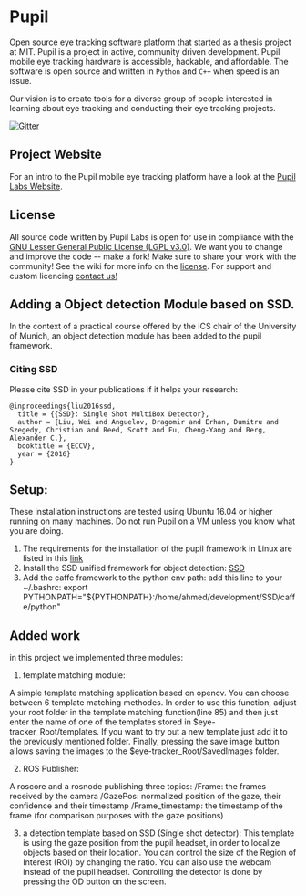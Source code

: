 # Pupil
Open source eye tracking software platform that started as a thesis project at MIT. Pupil is a project in active, community driven development. Pupil mobile eye tracking hardware is accessible, hackable, and affordable. The software is open source and written in `Python` and `C++` when speed is an issue.

Our vision is to create tools for a diverse group of people interested in learning about eye tracking and conducting their eye tracking projects.

[![Gitter](https://badges.gitter.im/pupil-labs/pupil.svg)](https://gitter.im/pupil-labs/pupil?utm_source=badge&utm_medium=badge&utm_campaign=pr-badge)

## Project Website
For an intro to the Pupil mobile eye tracking platform have a look at the [Pupil Labs Website](http://pupil-labs.com "Pupil Labs").


## License
All source code written by Pupil Labs is open for use in compliance with the [GNU Lesser General Public License (LGPL v3.0)](http://www.gnu.org/licenses/lgpl-3.0.en.html). We want you to change and improve the code -- make a fork! Make sure to share your work with the community! See the wiki for more info on the [license](https://github.com/pupil-labs/pupil/wiki/License "License"). For support and custom licencing [contact us!](https://github.com/pupil-labs/pupil/wiki/Community#email "email us")

## Adding a Object detection Module based on SSD.

In the context of a practical course offered by the ICS chair of the University of Munich, an object detection module has been added to the pupil framework.

### Citing SSD

Please cite SSD in your publications if it helps your research:

    @inproceedings{liu2016ssd,
      title = {{SSD}: Single Shot MultiBox Detector},
      author = {Liu, Wei and Anguelov, Dragomir and Erhan, Dumitru and Szegedy, Christian and Reed, Scott and Fu, Cheng-Yang and Berg, Alexander C.},
      booktitle = {ECCV},
      year = {2016}
    }

## Setup:

These installation instructions are tested using Ubuntu 16.04 or higher running on many machines. Do not run Pupil on a VM unless you know what you are doing.

1) The requirements for the installation of the pupil framework in Linux are listed in this [link](https://github.com/pupil-labs/pupil/wiki/Dependencies-Installation-Linux)
2) Install the SSD unified framework for object detection: [SSD](https://github.com/weiliu89/caffe/tree/ssd)
3) Add the caffe framework to the python env path: add this line to your ~/.bashrc: 
export PYTHONPATH="${PYTHONPATH}:/home/ahmed/development/SSD/caffe/python"

## Added work
in this project we implemented three modules: 
1) template matching module:

A simple template matching application based on opencv. You can choose between 6 template matching methodes.
In order to use this function, adjust your root folder in the template matching function(line 85) and then just enter the name of one of the templates stored in $eye-tracker_Root/templates.
If you want to try out a new template just add it to the previously mentioned folder.
Finally, pressing the save image button allows saving the images to the $eye-tracker_Root/SavedImages folder.

2) ROS Publisher:

A roscore and a rosnode publishing three topics: 
/Frame: the frames received by the camera
/GazePos: normalized position of the gaze, their confidence and their timestamp
/Frame_timestamp: the timestamp of the frame (for comparison purposes with the gaze positions)

3) a detection template based on SSD (Single shot detector): 
This template is using the gaze position from the pupil headset, in order to localize objects based on their location. You can control the size of the Region of Interest (ROI) by changing the ratio. 
You can also use the webcam instead of the pupil headset.
Controlling the detector is done by pressing the OD button on the screen. 



